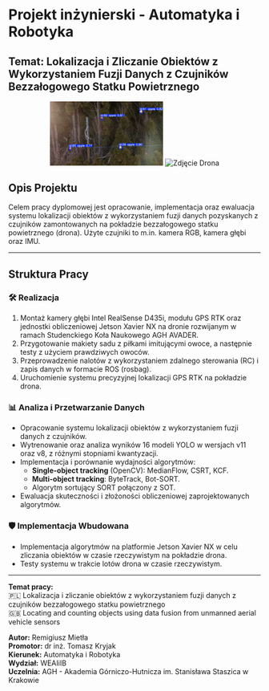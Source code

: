 # Projekt inżynierski - Automatyka i Robotyka
 
## Temat: Lokalizacja i Zliczanie Obiektów z Wykorzystaniem Fuzji Danych z Czujników Bezzałogowego Statku Powietrznego

<p align="center">
  <img src="media/detection_photo.jpg" alt="Schemat Drona" width="45%">
  <img src="media/drone_photo.jpeg" alt="Zdjęcie Drona" width="35%">
</p>

## Opis Projektu
Celem pracy dyplomowej jest opracowanie, implementacja oraz ewaluacja systemu lokalizacji obiektów z wykorzystaniem fuzji danych pozyskanych z czujników zamontowanych na pokładzie bezzałogowego statku powietrznego (drona). Użyte czujniki to m.in. kamera RGB, kamera głębi oraz IMU.

---

## Struktura Pracy

### 🛠️ **Realizacja**
1. Montaż kamery głębi Intel RealSense D435i, modułu GPS RTK oraz jednostki obliczeniowej Jetson Xavier NX na dronie rozwijanym w ramach Studenckiego Koła Naukowego AGH AVADER.
2. Przygotowanie makiety sadu z piłkami imitującymi owoce, a następnie testy z użyciem prawdziwych owoców.
3. Przeprowadzenie nalotów z wykorzystaniem zdalnego sterowania (RC) i zapis danych w formacie ROS (rosbag).
4. Uruchomienie systemu precyzyjnej lokalizacji GPS RTK na pokładzie drona.

### 📊 **Analiza i Przetwarzanie Danych**
- Opracowanie systemu lokalizacji obiektów z wykorzystaniem fuzji danych z czujników.
- Wytrenowanie oraz analiza wyników 16 modeli YOLO w wersjach v11 oraz v8, z różnymi stopniami kwantyzacji.
- Implementacja i porównanie wydajności algorytmów:
  - **Single-object tracking** (OpenCV): MedianFlow, CSRT, KCF.
  - **Multi-object tracking**: ByteTrack, Bot-SORT.
  - Algorytm sortujący SORT połączony z SOT.
- Ewaluacja skuteczności i złożoności obliczeniowej zaprojektowanych algorytmów.

### 🛡️ **Implementacja Wbudowana**
- Implementacja algorytmów na platformie Jetson Xavier NX w celu zliczania obiektów w czasie rzeczywistym na pokładzie drona.
- Testy systemu w trakcie lotów drona w czasie rzeczywistym.

---

**Temat pracy:**  
🇵🇱 Lokalizacja i zliczanie obiektów z wykorzystaniem fuzji danych z czujników bezzałogowego statku powietrznego  
🇬🇧 Locating and counting objects using data fusion from unmanned aerial vehicle sensors

**Autor:** Remigiusz Mietła  
**Promotor:** dr inż. Tomasz Kryjak  
**Kierunek:** Automatyka i Robotyka  
**Wydział:** WEAIiIB  
**Uczelnia:** AGH - Akademia Górniczo-Hutnicza im. Stanisława Staszica w Krakowie
